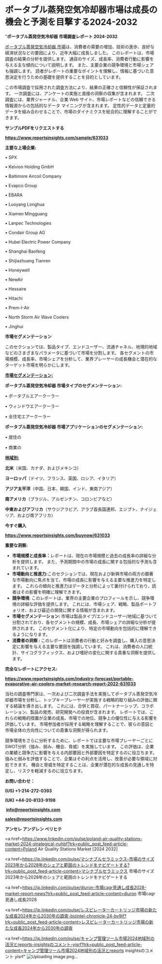 # ポータブル蒸発空気冷却器市場は成長の機会と予測を目撃する2024-2032

 "<strong>ポータブル蒸発空気冷却器 市場調査レポート 2024-2032</strong>

<a href=https://www.reportsinsights.com/sample/631033>ポータブル蒸発空気冷却器 市場</a>は、消費者の需要の増加、技術の進歩、良好な経済状況などの要因により、近年大幅に成長しました。 このレポートは、市場調査の結果の分析を提供します。 通貨のサイズ、成長率、消費者行動に影響を与える主な傾向について説明します。 また、主要企業の競争環境と市場シェアも強調します。 読者がレポートの重要なポイントを理解し、情報に基づいた意思決定を行うための基礎を提供することを目的としています。

この市場調査で採用された調査方法により、結果の正確さと信頼性が保証されます。 一次調査には、アンケートの実施と直接の洞察の収集が含まれます。 二次調査には、業界ジャーナル、企業 Web サイト、市場レポートなどの信頼できる情報源からの包括的なデータ マイニングが含まれます。 定性的データと定量的データを組み合わせることで、市場のダイナミクスを総合的に理解することができます。

<strong><b>サンプルPDFをリクエストする</b></strong>

<a href=https://www.reportsinsights.com/sample/631033><strong><u>https://www.reportsinsights.com/sample/631033</u></strong></a>

<strong>主要な上場企業:</strong>

• SPX

• Kelvion Holding GmbH

• Baltimore Aircoil Company

• Evapco Group

• EBARA

• Luoyang Longhua

• Xiamen Mingguang

• Lanpec Technologies

• Condair Group AG

• Hubei Electric Power Company

• Shanghai Baofeng

• Shijiazhuang Tianren

• Honeywell

• NewAir

• Hessaire

• Hitachi

• Prem-I-Air

• North Storm Air Wave Coolers

• Jinghui

<strong>市場セグメンテーション</strong>

このセクションでは、製品タイプ、エンドユーザー、流通チャネル、地理的地域などのさまざまなパラメータに基づいて市場を分割します。 各セグメントの市場規模、成長率、市場シェアを分析して、業界プレーヤーの成長機会と潜在的なターゲット市場を明らかにします。

<strong><u>市場セグメンテーション</u></strong><strong><u>:</u></strong>

<strong>ポータブル蒸発空気冷却器 市場タイプのセグメンテーション:</strong>

• ポータブルエアークーラー

• ウィンドウエアークーラー

• 全住宅エアークーラー

<strong>ポータブル蒸発空気冷却器 市場アプリケーションのセグメンテーション:</strong>

• 居住の

• 商業の

<strong><u>地域別</u></strong><strong><u>:</u></strong>

<strong>北米</strong>（米国、カナダ、およびメキシコ）

<strong>ヨーロッパ</strong>（ドイツ、フランス、英国、ロシア、イタリア）

<strong>アジア太平洋</strong>（中国、日本、韓国、インド、東南アジア）

<strong>南アメリカ</strong>（ブラジル、アルゼンチン、コロンビアなど）

<strong>中東およびアフリカ</strong>（サウジアラビア、アラブ首長国連邦、エジプト、ナイジェリア、および南アフリカ）

<strong>今すぐ購入</strong>

<a href=https://www.reportsinsights.com/buynow/631033><strong><u>https://www.reportsinsights.com/buynow/631033</u></strong></a>

<strong>重要な洞察:</strong>
<ul>
  <li><strong>市場規模と成長率：</strong>レポートは、現在の市場規模と過去の成長率の詳細な分析を提供します。 また、予測期間中の市場の成長に関する包括的な予測も含まれています。</li>
  <li><strong>市場動向と推進力:</strong>このセクションでは、現在および新興市場の両方の顕著な市場動向に焦点を当て、市場の成長に影響を与える主要な推進力を特定します。 これらの傾向と推進力はデータと分析によって裏付けられており、読者はその影響を明確に理解できます。</li>
  <li><strong>競争環境</strong>: このレポートは、業界の主要企業のプロフィールを示し、競争環境の詳細な評価を提供します。 これには、市場シェア、戦略、製品ポートフォリオ、および最近の開発に関する情報が含まれます。</li>
  <li><strong>市場セグメンテーション: </strong>市場は製品タイプ/エンドユーザー/地域に基づいて分割されており、各セグメントの規模、成長、市場シェアの詳細な分析が提供されます。 このセグメント化により、特定の市場動向を包括的に理解できるようになります。</li>
  <li><strong>消費者の洞察 : </strong>このレポートは消費者の行動と好みを調査し、購入の意思決定に影響を与える主要な要因を強調しています。 これは、消費者の人口統計、サイコグラフィックス、および嗜好の変化に関する貴重な洞察を提供します。</li>
</ul>
<strong>完全なレポートにアクセス:</strong>

<a href=https://www.reportsinsights.com/industry-forecast/portable-evaporative-air-coolers-market-research-report-2022-631033><strong><u><b>https://www.reportsinsights.com/industry-forecast/portable-evaporative-air-coolers-market-research-report-2022-631033</b></u></strong></a>

当社の調査専門家は、一次および二次調査手法を実施してポータブル蒸発空気冷却器市場を分析し、トップキープレーヤーが実施する戦略的取り組みの評価に関する結論を導き出します。 これには、合併と買収、パートナーシップ、コラボレーション、製品の発売、研究開発への投資が含まれます。 レポートでは、これらの戦略的措置が企業の成長、市場での地位、競争上の優位性に与える影響を評価しています。 市場参加者が採用する戦略を理解することで、彼らの意図と市場全体の方向性についての貴重な洞察が得られます。

競争環境をさらに分析するために、レポートでは主要な市場プレーヤーごとにSWOT分析（強み、弱み、機会、脅威）を実施しています。 この評価は、企業の業績と競争力に影響を与える内部要因と外部要因を特定するのに役立ちます。 強みと弱みを評価することで、企業はその利点を活用し、改善が必要な領域に対処できます。 機会と脅威を特定することは、企業が潜在的な成長の見通しを特定し、リスクを軽減するのに役立ちます。

<strong>お問い合わせ：</strong>

<strong>(US) +1-214-272-0393</strong>

<strong>(UK) +44-20-8133-9198</strong>

<strong> </strong><a href=info@reportsinsights.com><strong><u>info@reportsinsights.com</u></strong></a>

<a href=sales@reportsinsights.com><strong><u>sales@reportsinsights.com</u></strong></a>

<strong>アンセレ アンデレン ベリヒテ</strong>

<a href=https://www.linkedin.com/pulse/poland-air-quality-stations-market-2024-strategical-nuhbf?trk=public_post_feed-article-content>Poland Air Quality Stations Market [2024 2032]</a>

<a href=https://jp.linkedin.com/pulse/マシナブルセラミックス-市場のサイズ2023年から2028年のシェアと範囲のトレンドをナビゲートする?trk=public_post_feed-article-content>マシナブルセラミックス 市場のサイズ2023年から2028年のシェアと範囲のトレンドをナビゲートする</a>

<a href=https://jp.linkedin.com/pulse/diuron-市場cagr見通し成長2028-market-report-news?trk=public_post_feed-article-content>diuron 市場cagr見通し成長2028</a>

<a href=https://jp.linkedin.com/pulse/レスピレーターカートリッジ市場の新たな成長2024年から2030年の調査-bizintel-chronicle-24-bv9if?trk=public_post_feed-article-content>レスピレーターカートリッジ市場の新たな成長2024年から2030年の調査</a>

<a href=https://jp.linkedin.com/pulse/キャンプ管理ツール市場2024地域別の活況とreports-insightsのコメント-yisrf?trk=public_post_feed-article-content>キャンプ管理ツール市場2024地域別の活況とreports insightsのコメント yisrf</a>"
![Uploading image.png…]()
